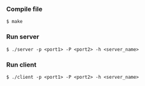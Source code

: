 ### Compile file 
```
$ make
```
### Run server 
```
$ ./server -p <port1> -P <port2> -h <server_name>
```
### Run client 
```
$ ./client -p <port1> -P <port2> -h <server_name>
```
